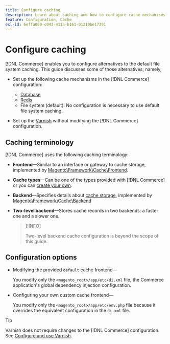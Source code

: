 ```yaml
---
title: Configure caching
description: Learn about caching and how to configure cache mechanisms for the Adobe Commerce and Magento Open Source application.
feature: Configuration, Cache
exl-id: 6effa069-c043-411a-b161-01210be17391
---
```

# Configure caching

[!DNL Commerce] enables you to configure alternatives to the default file system caching. This guide discusses some of those alternatives; namely,

- Set up the following cache mechanisms in the [!DNL Commerce] configuration:

  - [Database](https://developer.adobe.com/commerce/php/development/cache/partial/database-caching/)
  - [Redis](config-redis.md)
  - File system (default): No configuration is necessary to use default file system caching.

- Set up the [Varnish](config-varnish.md) without modifying the [!DNL Commerce] configuration.

## Caching terminology

[!DNL Commerce] uses the following caching terminology:

- **Frontend**—Similar to an interface or gateway to cache storage, implemented by [Magento\Framework\Cache\Frontend](https://github.com/magento/magento2/tree/2.4/lib/internal/Magento/Framework/Cache/Frontend).
- **Cache types**—Can be one of the types provided with [!DNL Commerce] or you can [create your own](https://developer.adobe.com/commerce/php/development/cache/partial/cache-type/).
- **Backend**—Specifies details about [cache storage](https://framework.zend.com/manual/1.12/en/zend.cache.backends.html), implemented by [Magento\Framework\Cache\Backend](https://github.com/magento/magento2/tree/2.4/lib/internal/Magento/Framework/Cache/Backend)
- **Two-level backend**—Stores cache records in two backends: a faster one and a slower one.

  >[!INFO]
  >
  >Two-level backend cache configuration is beyond the scope of this guide.

## Configuration options

- Modifying the provided `default` cache frontend—

   You modify only the `<magento_root>/app/etc/di.xml` file, the Commerce application's global dependency injection configuration.

- Configuring your own custom cache frontend—

  You modify only the `<magento_root>/app/etc/env.php` file because it overrides the equivalent configuration in the `di.xml` file.

>[!TIP]
>
>Varnish does not require changes to the [!DNL Commerce] configuration. See [Configure and use Varnish](config-varnish.md).
